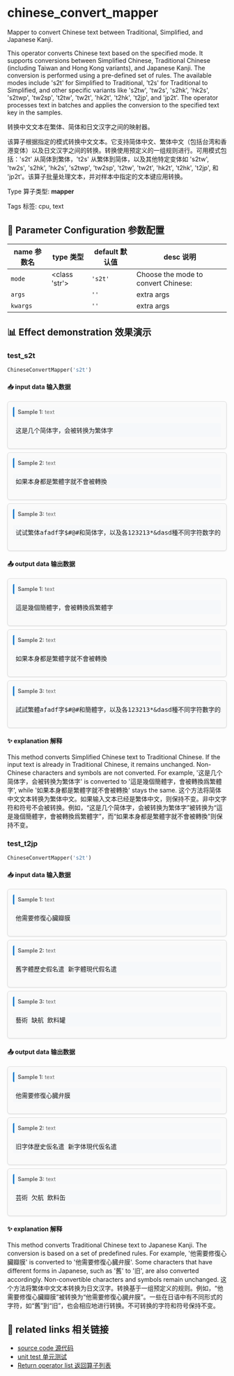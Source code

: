 # chinese_convert_mapper

Mapper to convert Chinese text between Traditional, Simplified, and Japanese Kanji.

This operator converts Chinese text based on the specified mode. It supports conversions between Simplified Chinese, Traditional Chinese (including Taiwan and Hong Kong variants), and Japanese Kanji. The conversion is performed using a pre-defined set of rules. The available modes include 's2t' for Simplified to Traditional, 't2s' for Traditional to Simplified, and other specific variants like 's2tw', 'tw2s', 's2hk', 'hk2s', 's2twp', 'tw2sp', 't2tw', 'tw2t', 'hk2t', 't2hk', 't2jp', and 'jp2t'. The operator processes text in batches and applies the conversion to the specified text key in the samples.

转换中文文本在繁体、简体和日文汉字之间的映射器。

该算子根据指定的模式转换中文文本。它支持简体中文、繁体中文（包括台湾和香港变体）以及日文汉字之间的转换。转换使用预定义的一组规则进行。可用模式包括：'s2t' 从简体到繁体，'t2s' 从繁体到简体，以及其他特定变体如 's2tw', 'tw2s', 's2hk', 'hk2s', 's2twp', 'tw2sp', 't2tw', 'tw2t', 'hk2t', 't2hk', 't2jp', 和 'jp2t'。该算子批量处理文本，并对样本中指定的文本键应用转换。

Type 算子类型: **mapper**

Tags 标签: cpu, text

## 🔧 Parameter Configuration 参数配置
| name 参数名 | type 类型 | default 默认值 | desc 说明 |
|--------|------|--------|------|
| `mode` | <class 'str'> | `'s2t'` | Choose the mode to convert Chinese: |
| `args` |  | `''` | extra args |
| `kwargs` |  | `''` | extra args |

## 📊 Effect demonstration 效果演示
### test_s2t
```python
ChineseConvertMapper('s2t')
```

#### 📥 input data 输入数据
<div class="sample-card" style="border:1px solid #ddd; padding:12px; margin:8px 0; border-radius:6px; background:#fafafa; box-shadow:0 1px 3px rgba(0,0,0,0.1);"><div class="sample-header" style="background:#f8f9fa; padding:4px 8px; margin-bottom:6px; border-radius:3px; font-size:0.9em; color:#666; border-left:3px solid #007acc;"><strong>Sample 1:</strong> text</div><pre style="padding:6px; background:#f6f8fa; border-radius:4px; overflow-x:auto; white-space:pre; word-wrap:normal;">这是几个简体字，会被转换为繁体字</pre></div><div class="sample-card" style="border:1px solid #ddd; padding:12px; margin:8px 0; border-radius:6px; background:#fafafa; box-shadow:0 1px 3px rgba(0,0,0,0.1);"><div class="sample-header" style="background:#f8f9fa; padding:4px 8px; margin-bottom:6px; border-radius:3px; font-size:0.9em; color:#666; border-left:3px solid #007acc;"><strong>Sample 2:</strong> text</div><pre style="padding:6px; background:#f6f8fa; border-radius:4px; overflow-x:auto; white-space:pre; word-wrap:normal;">如果本身都是繁體字就不會被轉換</pre></div><div class="sample-card" style="border:1px solid #ddd; padding:12px; margin:8px 0; border-radius:6px; background:#fafafa; box-shadow:0 1px 3px rgba(0,0,0,0.1);"><div class="sample-header" style="background:#f8f9fa; padding:4px 8px; margin-bottom:6px; border-radius:3px; font-size:0.9em; color:#666; border-left:3px solid #007acc;"><strong>Sample 3:</strong> text</div><pre style="padding:6px; background:#f6f8fa; border-radius:4px; overflow-x:auto; white-space:pre; word-wrap:normal;">试试繁体afadf字$#@#和简体字，以及各123213*&amp;dasd種不同字符数字的组合轉換效果</pre></div>

#### 📤 output data 输出数据
<div class="sample-card" style="border:1px solid #ddd; padding:12px; margin:8px 0; border-radius:6px; background:#fafafa; box-shadow:0 1px 3px rgba(0,0,0,0.1);"><div class="sample-header" style="background:#f8f9fa; padding:4px 8px; margin-bottom:6px; border-radius:3px; font-size:0.9em; color:#666; border-left:3px solid #007acc;"><strong>Sample 1:</strong> text</div><pre style="padding:6px; background:#f6f8fa; border-radius:4px; overflow-x:auto; white-space:pre; word-wrap:normal;">這是幾個簡體字，會被轉換爲繁體字</pre></div><div class="sample-card" style="border:1px solid #ddd; padding:12px; margin:8px 0; border-radius:6px; background:#fafafa; box-shadow:0 1px 3px rgba(0,0,0,0.1);"><div class="sample-header" style="background:#f8f9fa; padding:4px 8px; margin-bottom:6px; border-radius:3px; font-size:0.9em; color:#666; border-left:3px solid #007acc;"><strong>Sample 2:</strong> text</div><pre style="padding:6px; background:#f6f8fa; border-radius:4px; overflow-x:auto; white-space:pre; word-wrap:normal;">如果本身都是繁體字就不會被轉換</pre></div><div class="sample-card" style="border:1px solid #ddd; padding:12px; margin:8px 0; border-radius:6px; background:#fafafa; box-shadow:0 1px 3px rgba(0,0,0,0.1);"><div class="sample-header" style="background:#f8f9fa; padding:4px 8px; margin-bottom:6px; border-radius:3px; font-size:0.9em; color:#666; border-left:3px solid #007acc;"><strong>Sample 3:</strong> text</div><pre style="padding:6px; background:#f6f8fa; border-radius:4px; overflow-x:auto; white-space:pre; word-wrap:normal;">試試繁體afadf字$#@#和簡體字，以及各123213*&amp;dasd種不同字符數字的組合轉換效果</pre></div>

#### ✨ explanation 解释
This method converts Simplified Chinese text to Traditional Chinese. If the input text is already in Traditional Chinese, it remains unchanged. Non-Chinese characters and symbols are not converted. For example, '这是几个简体字，会被转换为繁体字' is converted to '這是幾個簡體字，會被轉換爲繁體字', while '如果本身都是繁體字就不會被轉換' stays the same.
这个方法将简体中文文本转换为繁体中文。如果输入文本已经是繁体中文，则保持不变。非中文字符和符号不会被转换。例如，“这是几个简体字，会被转换为繁体字”被转换为“這是幾個簡體字，會被轉換爲繁體字”，而“如果本身都是繁體字就不會被轉換”则保持不变。

### test_t2jp
```python
ChineseConvertMapper('s2t')
```

#### 📥 input data 输入数据
<div class="sample-card" style="border:1px solid #ddd; padding:12px; margin:8px 0; border-radius:6px; background:#fafafa; box-shadow:0 1px 3px rgba(0,0,0,0.1);"><div class="sample-header" style="background:#f8f9fa; padding:4px 8px; margin-bottom:6px; border-radius:3px; font-size:0.9em; color:#666; border-left:3px solid #007acc;"><strong>Sample 1:</strong> text</div><pre style="padding:6px; background:#f6f8fa; border-radius:4px; overflow-x:auto; white-space:pre; word-wrap:normal;">他需要修復心臟瓣膜</pre></div><div class="sample-card" style="border:1px solid #ddd; padding:12px; margin:8px 0; border-radius:6px; background:#fafafa; box-shadow:0 1px 3px rgba(0,0,0,0.1);"><div class="sample-header" style="background:#f8f9fa; padding:4px 8px; margin-bottom:6px; border-radius:3px; font-size:0.9em; color:#666; border-left:3px solid #007acc;"><strong>Sample 2:</strong> text</div><pre style="padding:6px; background:#f6f8fa; border-radius:4px; overflow-x:auto; white-space:pre; word-wrap:normal;">舊字體歷史假名遣 新字體現代假名遣</pre></div><div class="sample-card" style="border:1px solid #ddd; padding:12px; margin:8px 0; border-radius:6px; background:#fafafa; box-shadow:0 1px 3px rgba(0,0,0,0.1);"><div class="sample-header" style="background:#f8f9fa; padding:4px 8px; margin-bottom:6px; border-radius:3px; font-size:0.9em; color:#666; border-left:3px solid #007acc;"><strong>Sample 3:</strong> text</div><pre style="padding:6px; background:#f6f8fa; border-radius:4px; overflow-x:auto; white-space:pre; word-wrap:normal;">藝術 缺航 飲料罐</pre></div>

#### 📤 output data 输出数据
<div class="sample-card" style="border:1px solid #ddd; padding:12px; margin:8px 0; border-radius:6px; background:#fafafa; box-shadow:0 1px 3px rgba(0,0,0,0.1);"><div class="sample-header" style="background:#f8f9fa; padding:4px 8px; margin-bottom:6px; border-radius:3px; font-size:0.9em; color:#666; border-left:3px solid #007acc;"><strong>Sample 1:</strong> text</div><pre style="padding:6px; background:#f6f8fa; border-radius:4px; overflow-x:auto; white-space:pre; word-wrap:normal;">他需要修復心臓弁膜</pre></div><div class="sample-card" style="border:1px solid #ddd; padding:12px; margin:8px 0; border-radius:6px; background:#fafafa; box-shadow:0 1px 3px rgba(0,0,0,0.1);"><div class="sample-header" style="background:#f8f9fa; padding:4px 8px; margin-bottom:6px; border-radius:3px; font-size:0.9em; color:#666; border-left:3px solid #007acc;"><strong>Sample 2:</strong> text</div><pre style="padding:6px; background:#f6f8fa; border-radius:4px; overflow-x:auto; white-space:pre; word-wrap:normal;">旧字体歴史仮名遣 新字体現代仮名遣</pre></div><div class="sample-card" style="border:1px solid #ddd; padding:12px; margin:8px 0; border-radius:6px; background:#fafafa; box-shadow:0 1px 3px rgba(0,0,0,0.1);"><div class="sample-header" style="background:#f8f9fa; padding:4px 8px; margin-bottom:6px; border-radius:3px; font-size:0.9em; color:#666; border-left:3px solid #007acc;"><strong>Sample 3:</strong> text</div><pre style="padding:6px; background:#f6f8fa; border-radius:4px; overflow-x:auto; white-space:pre; word-wrap:normal;">芸術 欠航 飲料缶</pre></div>

#### ✨ explanation 解释
This method converts Traditional Chinese text to Japanese Kanji. The conversion is based on a set of predefined rules. For example, '他需要修復心臟瓣膜' is converted to '他需要修復心臓弁膜'. Some characters that have different forms in Japanese, such as '舊' to '旧', are also converted accordingly. Non-convertible characters and symbols remain unchanged.
这个方法将繁体中文文本转换为日文汉字。转换基于一组预定义的规则。例如，“他需要修復心臟瓣膜”被转换为“他需要修復心臓弁膜”。一些在日语中有不同形式的字符，如“舊”到“旧”，也会相应地进行转换。不可转换的字符和符号保持不变。


## 🔗 related links 相关链接
- [source code 源代码](../../../data_juicer/ops/mapper/chinese_convert_mapper.py)
- [unit test 单元测试](../../../tests/ops/mapper/test_chinese_convert_mapper.py)
- [Return operator list 返回算子列表](../../Operators.md)